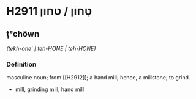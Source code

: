 # H2911 טְחוֹן / טחון

## ṭᵉchôwn

_(tekh-one' | teh-HONE | teh-HONE)_

### Definition

masculine noun; from [[H2912]]; a hand mill; hence, a millstone; to grind.

- mill, grinding mill, hand mill
